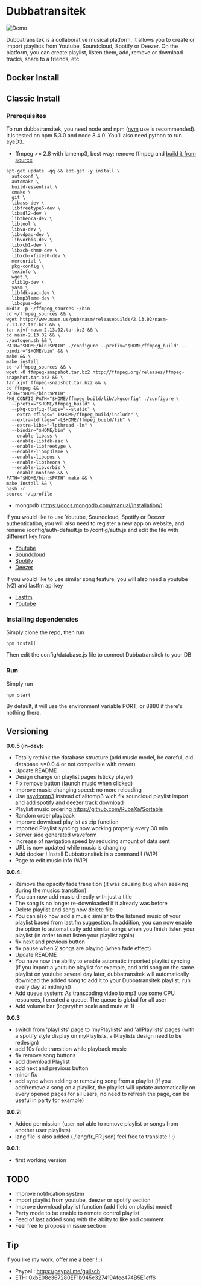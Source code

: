 # Dubbatransitek

![Demo](https://i.imgur.com/UnORUZK.gif)

Dubbatransitek is a collaborative musical platform. It allows you to create or import playlists from Youtube, Soundcloud, Spotify or Deezer. On the platform, you can create playlist, listen them, add, remove or download tracks, share to a friends, etc.

## Docker Install

## Classic Install
### Prerequisites

To run dubbatransitek, you need node and npm ([nvm](https://github.com/creationix/nvm) use is recommended). It is tested on npm 5.3.0 and node 8.4.0.
You'll also need python to run eyeD3.

 - ffmpeg >= 2.8 with lamemp3, best way: remove ffmpeg and [build it from source](https://trac.ffmpeg.org/wiki/CompilationGuide/Ubuntu)
```
apt-get update -qq && apt-get -y install \
  autoconf \
  automake \
  build-essential \
  cmake \
  git \
  libass-dev \
  libfreetype6-dev \
  libsdl2-dev \
  libtheora-dev \
  libtool \
  libva-dev \
  libvdpau-dev \
  libvorbis-dev \
  libxcb1-dev \
  libxcb-shm0-dev \
  libxcb-xfixes0-dev \
  mercurial \
  pkg-config \
  texinfo \
  wget \
  zlib1g-dev \
  yasm \
  libfdk-aac-dev \
  libmp3lame-dev \
  libopus-dev
mkdir -p ~/ffmpeg_sources ~/bin
cd ~/ffmpeg_sources && \
wget http://www.nasm.us/pub/nasm/releasebuilds/2.13.02/nasm-2.13.02.tar.bz2 && \
tar xjvf nasm-2.13.02.tar.bz2 && \
cd nasm-2.13.02 && \
./autogen.sh && \
PATH="$HOME/bin:$PATH" ./configure --prefix="$HOME/ffmpeg_build" --bindir="$HOME/bin" && \
make && \
make install
cd ~/ffmpeg_sources && \
wget -O ffmpeg-snapshot.tar.bz2 http://ffmpeg.org/releases/ffmpeg-snapshot.tar.bz2 && \
tar xjvf ffmpeg-snapshot.tar.bz2 && \
cd ffmpeg && \
PATH="$HOME/bin:$PATH" PKG_CONFIG_PATH="$HOME/ffmpeg_build/lib/pkgconfig" ./configure \
  --prefix="$HOME/ffmpeg_build" \
  --pkg-config-flags="--static" \
  --extra-cflags="-I$HOME/ffmpeg_build/include" \
  --extra-ldflags="-L$HOME/ffmpeg_build/lib" \
  --extra-libs="-lpthread -lm" \
  --bindir="$HOME/bin" \
  --enable-libass \
  --enable-libfdk-aac \
  --enable-libfreetype \
  --enable-libmp3lame \
  --enable-libopus \
  --enable-libtheora \
  --enable-libvorbis \
  --enable-nonfree && \
PATH="$HOME/bin:$PATH" make && \
make install && \
hash -r
source ~/.profile
```
 - mongodb (https://docs.mongodb.com/manual/installation/)

If you would like to use Youtube, Soundcloud, Spotify or Deezer authentication, you will also need to register a new app on website, and rename /config/auth-default.js to /config/auth.js and edit the file with different key from

 - [Youtube](https://developers.google.com/youtube/registering_an_application)
 - [Soundcloud](http://soundcloud.com/you/apps/new)
 - [Spotify](https://developer.spotify.com/my-applications/#!/applications/create)
 - [Deezer](http://developers.deezer.com/myapps/create)

If you would like to use similar song feature, you will also need a youtube (v2) and lastfm api key

 - [Lastfm](https://www.last.fm/api/account/create)
 - [Youtube](https://developers.google.com/youtube/registering_an_application)

### Installing dependencies

Simply clone the repo, then run

```
npm install
```

Then edit the config/database.js file to connect Dubbatransitek to your DB

### Run

Simply run

```
npm start
```

By default, it will use the environment variable PORT, or 8880 if there's nothing there.

## Versioning

 **0.0.5 (in-dev):**
 - Totally rethink the database structure (add music model, be careful, old database <=0.0.4 or not compatible with newer)
 - Update README
 - Design change on playlist pages (sticky player)
 - Fix remove button (launch music when clicked)
 - Improve music changing speed: no more reloading
 - Use [ssydtomp3](https://github.com/Guisch/ssydtomp3) instead of alltomp3 wich fix souncloud playlist import and add spotify and deezer track download
 - Playlist music ordering https://github.com/RubaXa/Sortable
 - Random order playback
 - Improve download playlist as zip function
 - Imported Playlist syncing now working properly every 30 min
 - Server side generated waveform
 - Increase of navigation speed by reducing amount of data sent
 - URL is now updated while music is changing
 - Add docker ! Install Dubbatransitek in a command ! (WIP)
 - Page to edit music info (WIP)

 **0.0.4:**
 - Remove the opacity fade transition (it was causing bug when seeking during the musics transition)
 - You can now add music directly with just a title
 - The song is no longer re-downloaded if it already was before
 - Delete playlist and song now delete file
 - You can also now add a music similar to the listened music of your playlist based from last.fm suggestion. In addition, you can now enable the option to automatically add similar songs when you finish listen your playlist (in order to not listen your playlist again)
 - fix next and previous button
 - fix pause when 2 songs are playing (when fade effect)
 - Update README
 - You have now the ability to enable automatic imported playlist syncing (if you import a youtube playlist for example, and add song on the same playlist on youtube several day later, dubbatransitek will automatically download the added song to add it to your Dubbatransitek playlist, run every day at midnight)
 - Add queue system: As transcoding video to mp3 use some CPU resources, I created a queue. The queue is global for all user
 - Add volume bar (logarythm scale and mute at 1)

**0.0.3:**
 - switch from 'playlists' page to 'myPlaylists' and 'allPlaylists' pages (with a spotify style display on myPlaylists, allPlaylists design need to be redesign)
 - add 10s fade transition while playback music
 - fix remove song buttons
 - add download Playlist
 - add next and previous button
 - minor fix
 - add sync when adding or removing song from a playlist (if you add/remove a song on a playlist, the playlist will update automatically on every opened pages for all users, no need to refresh the page, can be useful in party for example)

**0.0.2:**
 - Added permission (user not able to remove playlist or songs from another user playlists)
 - lang file is also added (./lang/fr_FR.json) feel free to translate ! :)

**0.0.1:**
 - first working version

## TODO
 - Improve notification system
 - Import playlist from youtube, deezer or spotify section
 - Improve download playlist function (add field on playlist model)
 - Party mode to be enable to remote control playlist
 - Feed of last added song with the abilty to like and comment
 - Feel free to propose in issue section

## Tip
If you like my work, offer me a beer ! :)
- Paypal : https://paypal.me/guiisch
- ETH: 0xbE08c367280EF1b945c327419Afec474B5E1eff6
